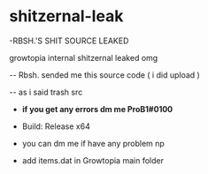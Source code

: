 # shitzernal-leak
-RBSH.'S SHIT SOURCE LEAKED

growtopia internal shitzernal leaked omg

-- Rbsh. sended me this source code ( i did upload )

-- as i said trash src

- **if you get any errors dm me ProB1#0100**

- Build: Release x64 

- you can dm me if have any problem np


- add items.dat in Growtopia main folder
